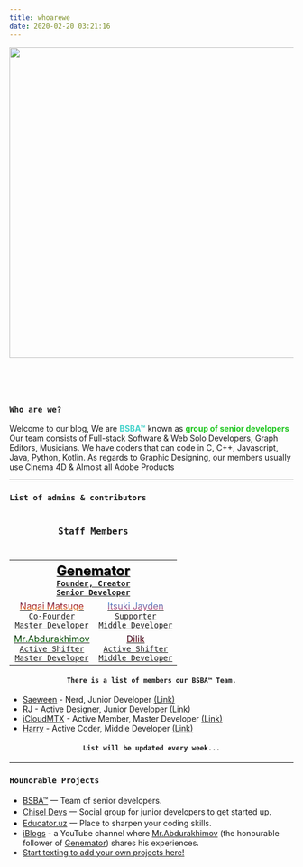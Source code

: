 ```yaml
---
title: whoarewe
date: 2020-02-20 03:21:16
---
```

<img class="hero-image" src="/img/drawcode.svg" style="padding-bottom: 2em;" height="550" width="550/">

<div class="my-links">
  <a class="gradient-text" href="https://github.com/bsba-team" target="_blank" rel="noopener"><span class=" iconfont icon-github"></span></a>
  <a class="gradient-text" href="https://t.me/iBlogs_community" target="_blank" rel="noopener"><span class=" iconfont icon-qzone"></span></a>
</div>

<style>
  .my-links {display: flex; justify-content: center; align-content: center; margin-top: 30px; width: 100%;}
  .my-links a {display: flex; color: #000; padding: 2px 10px;border-bottom:none !important;}
  .my-links a:after {display: none;}
  .my-links a:hover {backround: #ddd;}
  .my-links a span {font-size: 28px;}
  .hero-image {margin: 0 auto;}

  .dark-obsidian .article .main .content {
    padding: 0 6rem;
  }
  @media screen and (max-width: 1200px) {
    .dark-obsidian .article .main .content {
      padding: 0 0.5rem;
    }
  }
</style>

<h3 id="Who-am-I"><a href="#Who-am-I" class="headerlink" title="Who am I"></a><code>Who are we?</code></h3>

Welcome to our blog, We are <b style="color: #42d2ca">**BSBA™**</b> known as <b style="color: #20C720">**group of senior developers**</b>
Our team consists of Full-stack Software & Web Solo Developers, Graph Editors, Musicians. 
We have coders that can code in C, C++, Javascript, Java, Python, Kotlin.
As regards to Graphic Designing, our members usually use Cinema 4D & Almost all Adobe Products

<hr>

<h3 id="Admins"><a href="#Admins" class="headerlink" title="Admins"></a><code>List of admins & contributors</code></h3>

<table style="width:100%; text-align: center;">
  <caption style="padding-bottom: 10px"><h3><code>Staff Members</code></h3></caption>
  <tr>
    <th colspan="2">
      <a href="/genemator">
        <span style="color: #000; font-size: 150%; background-image: url(https://howdyho.net/media/images/bg/bg24.gif); text-shadow: 1px 1px 1px rgba(0,0,0,.5)!important; background-position: center center; background-size: cover; background-repeat: no-repeat;">Genemator</span><br><code>Founder, Creator</code><br><code>Senior Developer</code>
      </a>
    </th>
  </tr>
  <tr>
    <td>
      <a href="/nagaimatsuge">
        <span style="background: -webkit-linear-gradient(#1a2a6c, #b21f1f, #fdbb2d);   -webkit-background-clip: text; -webkit-text-fill-color: transparent;">Nagai Matsuge</span><br><code>Co-Founder</code><br><code>Master Developer</code>
      </a>
    </td>
    <td>
      <a href="/itsukijayden">
        <span style="background: -webkit-linear-gradient(#009FFF, #ec2F4B);   -webkit-background-clip: text; -webkit-text-fill-color: transparent;">Itsuki Jayden</span><br><code>Supporter</code><br><code>Middle Developer</code>
      </a>
    </td>
    </tr>
  <tr>
    <td>
      <a href="/mrabdurakhimov">
       <span style="background: -webkit-linear-gradient(#000000, #0f9b0f);   -webkit-background-clip: text; -webkit-text-fill-color: transparent;">Mr.Abdurakhimov</span><br><code>Active Shifter</code><br><code>Master Developer</code>
      </a>
    </td>
    <td>
      <a href="/dilik">
        <span style="background: -webkit-linear-gradient(#200122, #6f0000);   -webkit-background-clip: text; -webkit-text-fill-color: transparent;">Dilik</span>
        <br><code>Active Shifter</code><br><code>Middle Developer</code>
      </a>
    </td>
  </tr>
</table>

<h4 id="Members" style="text-align: center;"><a href="#Members" class="headerlink" title="Members"></a><code>There is a list of members our BSBA™ Team.</code></h4>

+ [Saeween](https://t.me/saeween) - Nerd, Junior Developer [(Link)](https://t.me/saeween)
+ [RJ](https://t.me/RasulRJ) - Active Designer, Junior Developer [(Link)](https://t.me/RasulRJ)
+ [iCloudMTX](https://t.me/iCloudMTX) - Active Member, Master Developer [(Link)](https://t.me/iCloudMTX)
+ [Harry](https://t.me/Yanliz28041310) - Active Coder, Middle Developer [(Link)](https://t.me/Yanliz28041310)

<h4 id="Members" style="text-align: center;"><code>List will be updated every week...</code></h4>


<hr>

<h3 id="Projects"><a href="#Projects" class="headerlink" title="Projects"></a><code>Hounorable Projects</code></h3>

- [BSBA™](https://bsba.uz) 一 Team of senior developers.
- [Chisel Devs](https://t.me/iblogs_community) 一 Social group for junior developers to get started up.
- [Educator.uz](https://educator.uz) 一 Place to sharpen your coding skills.
- [iBlogs](https://www.youtube.com/channel/UCLvAJjc5gvy_6QL2f-RRBuw) - a YouTube channel where [Mr.Abdurakhimov](/mrabdurakhimov) (the honourable follower of [Genemator](/genemator)) shares his experiences.
- [Start texting to add your own projects here!](https://t.me/bsba_group)



